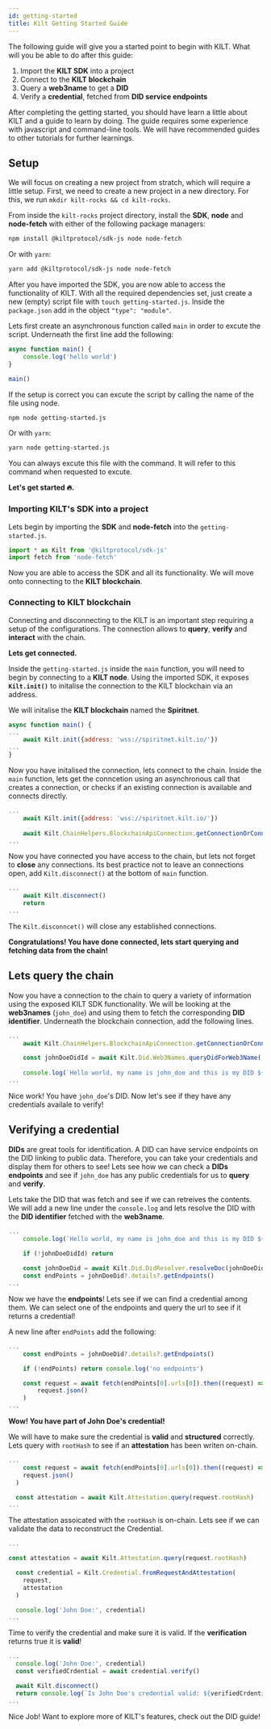 ```yaml
---
id: getting-started
title: Kilt Getting Started Guide
---
```


The following guide will give you a started point to begin with KILT.
What will you be able to do after this guide:

1. Import the **KILT SDK** into a project
2. Connect to the **KILT blockchain**
3. Query a **web3name** to get a **DID**
4. Verify a **credential**, fetched from **DID service endpoints**

After completing the getting started, you should have learn a little about KILT and a guide to learn by doing.
The guide requires some experience with javascript and command-line tools.
We will have recommended guides to other tutorials for further learnings.

## Setup

We will focus on creating a new project from stratch, which will require a little setup.
First, we need to create a new project in a new directory. For this, we run `mkdir kilt-rocks && cd kilt-rocks`.

From inside the `kilt-rocks` project directory, install the **SDK**, **node** and **node-fetch** with either of the following package managers:

```bash
npm install @kiltprotocol/sdk-js node node-fetch
```

Or with `yarn`:

```bash
yarn add @kiltprotocol/sdk-js node node-fetch
```

After you have imported the SDK, you are now able to access the functionality of KILT.
With all the required dependencies set, just create a new (empty) script file with `touch getting-started.js`.
Inside the `package.json` add in the object `"type": "module"`.

Lets first create an asynchronous function called `main` in order to excute the script.
Underneath the first line add the following:

``` js
async function main() {
    console.log('hello world')
}

main()
```

If the setup is correct you can excute the script by calling the name of the file using node.

```bash
npm node getting-started.js
```

Or with `yarn`:

``` bash
yarn node getting-started.js
```

You can always excute this file with the command.
It will refer to this command when requested to excute.

**Let's get started 🔥.**

### Importing KILT's SDK into a project

Lets begin by importing the **SDK** and **node-fetch** into the `getting-started.js`.

``` js
import * as Kilt from '@kiltprotocol/sdk-js'
import fetch from 'node-fetch'
```

Now you are able to access the SDK and all its functionality.
We will move onto connecting to the **KILT blockchain**.

### Connecting to KILT blockchain

Connecting and disconnecting to the KILT is an important step requiring a setup of the configurations.
The connection allows to **query**, **verify** and **interact** with the chain.

**Lets get connected.**

Inside the `getting-started.js` inside the `main` function, you will need to begin by connecting to a **KILT node**.
Using the imported SDK, it exposes **`Kilt.init()`** to initalise the connection to the KILT blockchain via an address.

We will initalise the **KILT blockchain** named the **Spiritnet**.  

``` js
async function main() {
...
    await Kilt.init({address: 'wss://spiritnet.kilt.io/'})
...
}
```

Now you have initalised the connection, lets connect to the chain.
Inside the `main` function, lets get the conncetion using an asynchronous call that creates a connection, or checks if an existing connection is available and connects directly.

``` js
...
    await Kilt.init({address: 'wss://spiritnet.kilt.io/'})
    
    await Kilt.ChainHelpers.BlockchainApiConnection.getConnectionOrConnect()
...
```

Now you have connected you have access to the chain, but lets not forget to **close** any connections.
Its best practice not to leave an connections open, add `Kilt.disconnect()` at the bottom of `main` function.

``` js
...
    await Kilt.disconnect()
    return
...
```

The `Kilt.disconncet()` will close any established connections.

**Congratulations!
You have done connected, lets start querying and fetching data from the chain!**

## Lets query the chain

Now you have a connection to the chain to query a variety of information using the exposed KILT SDK functionality.
We will be looking at the **web3names** (`john_doe`) and using them to fetch the corresponding **DID identifier**.
Underneath the blockchain connection, add the following lines.

``` js
...
    await Kilt.ChainHelpers.BlockchainApiConnection.getConnectionOrConnect()

    const johnDoeDidId = await Kilt.Did.Web3Names.queryDidForWeb3Name('john_doe')
    
    console.log(`Hello world, my name is john_doe and this is my DID ${johnDoeDidId}`)
...
```

Nice work! You have `john_doe`'s DID.
Now let's see if they have any credentials availale to verify!

## Verifying a credential

**DIDs** are great tools for identification.
A DID can have service endpoints on the DID linking to public data.
Therefore, you can take your credentials and display them for others to see!
Lets see how we can check a **DIDs endpoints** and see if `john_doe` has any public credentials for us to **query** and **verify**.

Lets take the DID that was fetch and see if we can retreives the contents.
We will add a new line under the `console.log` and lets resolve the DID with the **DID identifier** fetched with the **web3name**.

``` js
...
    console.log(`Hello world, my name is john_doe and this is my DID ${johnDoeDidId}`)
    
    if (!johnDoeDidId) return 

    const johnDoeDid = await Kilt.Did.DidResolver.resolveDoc(johnDoeDidId)
    const endPoints = johnDoeDid?.details?.getEndpoints()
...
```

Now we have the **endpoints**! Lets see if we can find a credential among them.
We can select one of the endpoints and query the url to see if it returns a credential!

A new line after `endPoints` add the following:

``` js
...
    const endPoints = johnDoeDid?.details?.getEndpoints()

    if (!endPoints) return console.log('no endpoints')

    const request = await fetch(endPoints[0].urls[0]).then((request) =>
        request.json()
    )
...
```

**Wow! You have part of John Doe's credential!**

We will have to make sure the credential is **valid** and **structured** correctly.
Lets query with `rootHash` to see if an **attestation** has been writen on-chain.

``` js
...
    const request = await fetch(endPoints[0].urls[0]).then((request) =>
    request.json()
  )

  const attestation = await Kilt.Attestation.query(request.rootHash)
...
```

The attestation assoicated with the `rootHash` is on-chain.
Lets see if we can validate the data to reconstruct the Credential.

``` js
...

const attestation = await Kilt.Attestation.query(request.rootHash)

  const credential = Kilt.Credential.fromRequestAndAttestation(
    request,
    attestation
  )

  console.log('John Doe:', credential)
...
```

Time to verify the credential and make sure it is valid.
If the **verification** returns true it is **valid**!

``` js
...
  console.log('John Doe:', credential)
  const verifiedCrdential = await credential.verify()

  await Kilt.disconnect()
  return console.log(`Is John Doe's credential valid: ${verifiedCrdential}`)
...
```

Nice Job! Want to explore more of KILT's features, check out the DID guide!
